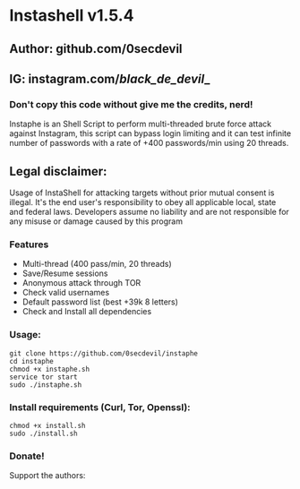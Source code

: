 # Instashell v1.5.4
## Author: github.com/0secdevil
## IG: instagram.com/_black_de_devil__
### Don't copy this code without give me the credits, nerd! 
Instaphe is an Shell Script to perform multi-threaded brute force attack against Instagram, this script can bypass login limiting and it can test infinite number of passwords with a rate of +400 passwords/min using 20 threads.

## Legal disclaimer:
Usage of InstaShell for attacking targets without prior mutual consent is illegal. It's the end user's responsibility to obey all applicable local, state and federal laws. Developers assume no liability and are not responsible for any misuse or damage caused by this program 


### Features
- Multi-thread (400 pass/min, 20 threads)
- Save/Resume sessions
- Anonymous attack through TOR
- Check valid usernames
- Default password list (best +39k 8 letters)
- Check and Install all dependencies

### Usage:
```
git clone https://github.com/0secdevil/instaphe
cd instaphe
chmod +x instaphe.sh
service tor start
sudo ./instaphe.sh
```

### Install requirements (Curl, Tor, Openssl):

```
chmod +x install.sh
sudo ./install.sh
```


### Donate!
Support the authors:

